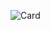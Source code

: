 ![Card](https://github-readme-stats-tau-black-86.vercel.app/api?username=galacticwarrior9&theme=nightowl&show_icons=true)

<!--
**galacticwarrior9/galacticwarrior9** is a ✨ _special_ ✨ repository because its `README.md` (this file) appears on your GitHub profile.

Here are some ideas to get you started:

- 🔭 I’m currently working on ...
- 🌱 I’m currently learning ...
- 👯 I’m looking to collaborate on ...
- 🤔 I’m looking for help with ...
- 💬 Ask me about ...
- 📫 How to reach me: ...
- 😄 Pronouns: ...
- ⚡ Fun fact: ...
-->
